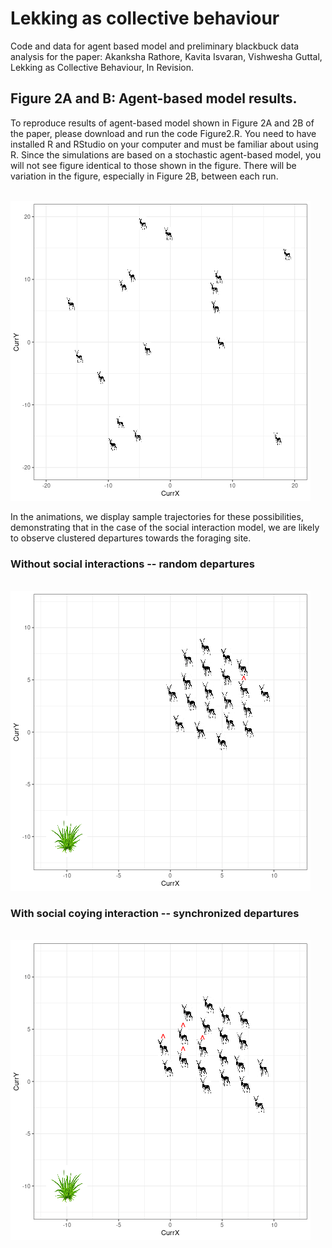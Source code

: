 # Lekking as collective behaviour

Code and data for agent based model and preliminary blackbuck data analysis for the paper: Akanksha Rathore, Kavita Isvaran, Vishwesha Guttal, Lekking as Collective Behaviour, In Revision. 

## Figure 2A and B: Agent-based model results.

To reproduce results of agent-based model shown in Figure 2A and 2B of the paper, please download and run the code Figure2.R. You need to have installed R and RStudio on your computer and must be familiar about using R. Since the simulations are based on a stochastic agent-based model, you will not see figure identical to those shown in the figure. There will be variation in the figure, especially in Figure 2B, between each run. 

<br>
<img src="https://github.com/aakanksharathore/Lekking-Perspective/blob/main/lek_formation.gif" alt="Alt text" title="Lek formation model">
<br>

In the animations, we display sample trajectories for these possibilities, demonstrating that in the case of the social interaction model, we are likely to observe clustered departures towards the foraging site.

### Without social interactions -- random departures

<br>
<img src="https://github.com/aakanksharathore/Lekking-Perspective/blob/main/rs0.gif" alt="Alt text" title="Random departures - no social interation">
<br>

### With social coying interaction -- synchronized departures

<br>
<img src="https://github.com/aakanksharathore/Lekking-Perspective/blob/main/rs1.gif" alt="Alt text" title="Synchronised departures - copying among neighbours">
<br>


